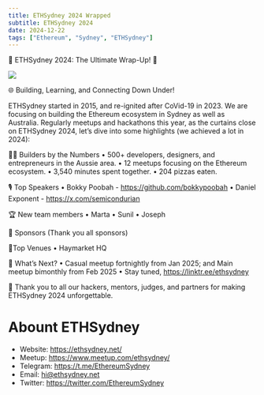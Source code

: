 ```yaml
---
title: ETHSydney 2024 Wrapped
subtitle: ETHSydney 2024
date: 2024-12-22
tags: ["Ethereum", "Sydney", "ETHSydney"]
---
```


🎉 ETHSydney 2024: The Ultimate Wrap-Up! 🎉

![](./img/2024-wrapped/1.png)

🌐 Building, Learning, and Connecting Down Under!

ETHSydney started in 2015, and re-ignited after CoVid-19 in 2023. We are focusing on building the Ethereum ecosystem in Sydney as well as Australia. Regularly meetups and hackathons this year, as the curtains close on ETHSydney 2024, let’s dive into some highlights (we achieved a lot in 2024):

👩‍💻 Builders by the Numbers
	•	500+ developers, designers, and entrepreneurs in the Aussie area.
	•	12 meetups focusing on the Ethereum ecosystem.
	•	3,540 minutes spent together.
	•	204 pizzas eaten.

🎙 Top Speakers
	•	Bokky Poobah - https://github.com/bokkypoobah 
	•	Daniel Exponent - https://x.com/semicondurian 

🏆 New team members
	•	Marta
	•	Sunil
	•	Joseph

🍻 Sponsors (Thank you all sponsors)


📍Top Venues
	•	Haymarket HQ

📅 What’s Next?
	•	Casual meetup fortnightly from Jan 2025; and Main meetup bimonthly from Feb 2025
	•	Stay tuned, https://linktr.ee/ethsydney 

💖 Thank you to all our hackers, mentors, judges, and partners for making ETHSydney 2024 unforgettable.

# Abount ETHSydney

- Website: https://ethsydney.net/
- Meetup: https://www.meetup.com/ethsydney/
- Telegram: https://t.me/EthereumSydney
- Email: hi@ethsydney.net
- Twitter: https://twitter.com/EthereumSydney